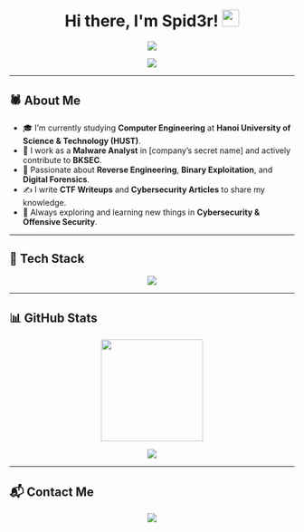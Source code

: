 <h1 align="center"> 
  Hi there, I'm Spid3r! <img src="https://raw.githubusercontent.com/MartinHeinz/MartinHeinz/master/wave.gif" width="30px" height="30px" />
</h1>

<p align="center">
  <img src="https://profile-counter.glitch.me/spid3r1337/count.svg" />
</p>

<p align="center">
  <img src="https://readme-typing-svg.herokuapp.com?font=Fira+Code&size=22&pause=1000&center=true&vCenter=true&width=650&lines=CTF+Player+%7C+Security+Researcher;Reversing+%7C+Pwnable+%7C+Forensics;Learning+and+Building+Cool+Projects!" />
</p>

---

## 🕷️ About Me  
- 🎓 I’m currently studying **Computer Engineering** at **Hanoi University of Science & Technology (HUST)**.  
- 🔬 I work as a **Malware Analyst** in [company’s secret name] and actively contribute to **BKSEC**.  
- 🚩 Passionate about **Reverse Engineering**, **Binary Exploitation**, and **Digital Forensics**.  
- ✍ I write **CTF Writeups** and **Cybersecurity Articles** to share my knowledge.  
- 🌱 Always exploring and learning new things in **Cybersecurity & Offensive Security**.  

---

## 🚀 Tech Stack  
<p align="center">
  <img src="https://skillicons.dev/icons?i=python,c,cpp,linux,bash,docker,raspberrypi,arduino,git" />
</p>

---

## 📊 GitHub Stats  
<p align="center">
  <img src="https://github-readme-stats.vercel.app/api?username=sondt1337&show_icons=true&theme=radical&count_private=true" height="180px" />
</p>

<p align="center">
  <img src="https://github-readme-stats.vercel.app/api/top-langs/?username=sondt1337&layout=compact&theme=radical&hide=html,css,scss" />
</p>

---

## 📬 Contact Me  
<p align="center">
  <a href="https://t.me/krixov">
    <img src="https://img.shields.io/badge/Telegram-26A5E4?style=for-the-badge&logo=telegram&logoColor=white" />
  </a>
</p>
